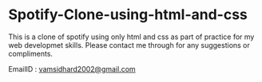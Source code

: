 # Spotify-Clone-using-html-and-css
This is a clone of spotify using only html and css as part of practice for my web developmet skills. Please contact me through for any suggestions or compliments.  

EmailID : vamsidhard2002@gmail.com
